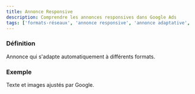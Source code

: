 ```yaml
---
title: Annonce Responsive
description: Comprendre les annonces responsives dans Google Ads
tags: ['formats-réseaux', 'annonce responsive', 'annonce adaptative', 'formats automatiques', 'optimisation créatifs', 'google ads']
---
```


### Définition
Annonce qui s'adapte automatiquement à différents formats.

### Exemple
Texte et images ajustés par Google.